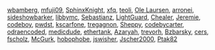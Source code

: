 [wbamberg](/en-US/profiles/wbamberg),
[mfuji09](/en-US/profiles/mfuji09),
[SphinxKnight](/en-US/profiles/SphinxKnight),
[xfq](/en-US/profiles/xfq), [teoli](/en-US/profiles/teoli), [Ole
Laursen](/en-US/profiles/Ole%20Laursen),
[arronei](/en-US/profiles/arronei),
[sideshowbarker](/en-US/profiles/sideshowbarker),
[libbymc](/en-US/profiles/libbymc),
[Sebastianz](/en-US/profiles/Sebastianz),
[LightGuard](/en-US/profiles/LightGuard),
[Chealer](/en-US/profiles/Chealer), [Jeremie](/en-US/profiles/Jeremie),
[codeboy](/en-US/profiles/codeboy), [pwdst](/en-US/profiles/pwdst),
[kscarfone](/en-US/profiles/kscarfone),
[tregagnon](/en-US/profiles/tregagnon),
[Sheppy](/en-US/profiles/Sheppy),
[codebycarter](/en-US/profiles/codebycarter),
[odraencoded](/en-US/profiles/odraencoded),
[medicdude](/en-US/profiles/medicdude),
[ethertank](/en-US/profiles/ethertank),
[Azaryah](/en-US/profiles/Azaryah), [trevorh](/en-US/profiles/trevorh),
[Bzbarsky](/en-US/profiles/Bzbarsky), [cers](/en-US/profiles/cers),
[fscholz](/en-US/profiles/fscholz), [McGurk](/en-US/profiles/McGurk),
[hobophobe](/en-US/profiles/hobophobe),
[jswisher](/en-US/profiles/jswisher),
[Jscher2000](/en-US/profiles/Jscher2000),
[Ptak82](/en-US/profiles/Ptak82)
